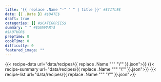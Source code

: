```yaml
---
title: '{{ replace .Name "-" " " | title }}' #$TITLE$
date: {{ .Date }} #$DATE$
draft: true
categories: [] #$CATEGORIES$
summary: " " #$SUMMARY$
#$AUTHOR$
prepTime: 0
cookTime: 0
difficulty: 0
featured_image: ""
---
```

{{< recipe-data url="data/recipes/{{ replace .Name "\"" "\\\"" }}.json">}}
{{< recipe-summary url="data/recipes/{{ replace .Name "\"" "\\\"" }}.json">}}
{{< recipe-list url="data/recipes/{{ replace .Name "\"" "\\\"" }}.json">}}
